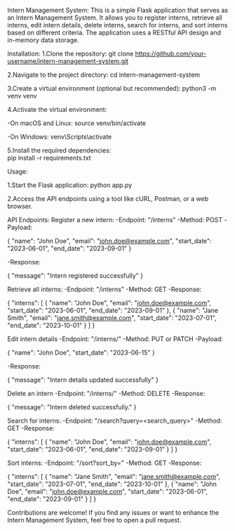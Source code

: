 Intern Management System:
This is a simple Flask application that serves as an Intern Management System. It allows you to register interns, retrieve all interns, edit intern details, delete interns, search for interns, and sort interns based on different criteria. The application uses a RESTful API design and in-memory data storage.

Installation:
1.Clone the repository:
  git clone https://github.com/your-username/intern-management-system.git

2.Navigate to the project directory:
  cd intern-management-system

3.Create a virtual environment (optional but recommended):
  python3 -m venv venv

4.Activate the virtual environment:
  
-On macOS and Linux:
  source venv/bin/activate

-On Windows:
  venv\Scripts\activate 

5.Install the required dependencies:   
  pip install -r requirements.txt


Usage:

1.Start the Flask application:
  python app.py

2.Access the API endpoints using a tool like cURL, Postman, or a web browser.

API Endpoints:
Register a new intern:
-Endpoint: "/interns"
-Method: POST
-Payload:

{
    "name": "John Doe",
    "email": "john.doe@example.com",
    "start_date": "2023-06-01",
    "end_date": "2023-09-01"
}

-Response:

{
    "message": "Intern registered successfully"
}

Retrieve all interns:
-Endpoint: "/interns"
-Method: GET
-Response:

{
    "interns": [
        {
            "name": "John Doe",
            "email": "john.doe@example.com",
            "start_date": "2023-06-01",
            "end_date": "2023-09-01"
        },
        {
            "name": "Jane Smith",
            "email": "jane.smith@example.com",
            "start_date": "2023-07-01",
            "end_date": "2023-10-01"
        }
    ]
}

Edit intern details 
-Endpoint: "/interns/<email>"
-Method: PUT or PATCH
-Payload:

{
    "name": "John Doe",
    "start_date": "2023-06-15"
}


-Response:

{
    "message": "Intern details updated successfully"
}


Delete an intern
-Endpoint: "/interns/<email>"
-Method: DELETE
-Response:

{
    "message": "Intern deleted successfully."
}

Search for interns: 
-Endpoint: "/search?query=<search_query>"
-Method: GET
-Response:

{
    "interns": [
        {
            "name": "John Doe",
            "email": "john.doe@example.com",
            "start_date": "2023-06-01",
            "end_date": "2023-09-01"
        }
    ]
}


Sort interns:
-Endpoint: "/sort?sort_by=<field>"
-Method: GET
-Response:

{
    "interns": [
        {
            "name": "Jane Smith",
            "email": "jane.smith@example.com",
            "start_date": "2023-07-01",
            "end_date": "2023-10-01"
        },
        {
            "name": "John Doe",
            "email": "john.doe@example.com",
            "start_date": "2023-06-01",
            "end_date": "2023-09-01"
        }
    ]
}


Contributions are welcome! If you find any issues or want to enhance the Intern Management System, feel free to open a pull request.
